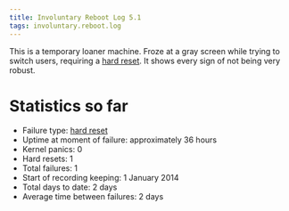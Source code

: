```yaml
---
title: Involuntary Reboot Log 5.1
tags: involuntary.reboot.log
---
```


This is a temporary loaner machine. Froze at a gray screen while trying to switch users, requiring a [hard reset](/wiki/hard_reset). It shows every sign of not being very robust.

# Statistics so far

-   Failure type: [hard reset](/wiki/hard_reset)
-   Uptime at moment of failure: approximately 36 hours
-   Kernel panics: 0
-   Hard resets: 1
-   Total failures: 1
-   Start of recording keeping: 1 January 2014
-   Total days to date: 2 days
-   Average time between failures: 2 days

